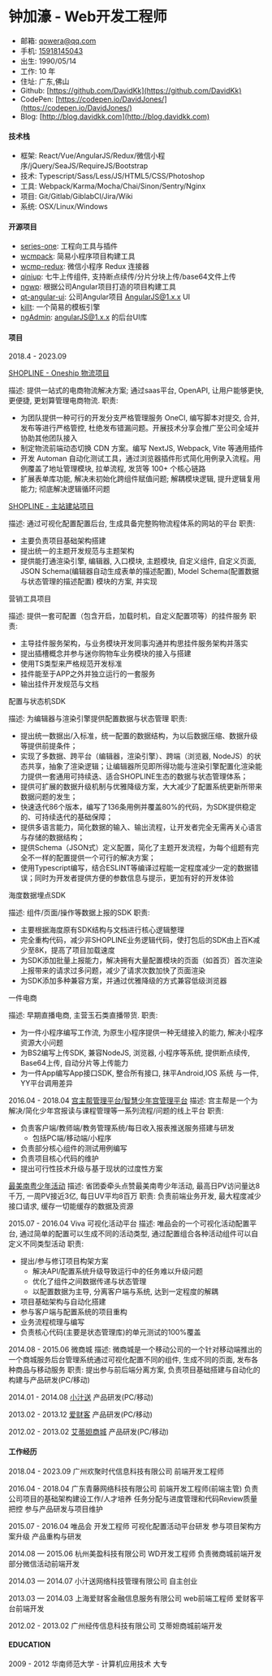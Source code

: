 # 钟加濠 - Web开发工程师

- 邮箱: [qowera@qq.com](mailto:qowera@qq.com)
- 手机: [15918145043](tel:+8615918145043)
- 出生: 1990/05/14
- 工作: 10 年
- 住址: 广东,佛山
- Github: [https://github.com/DavidKk](https://github.com/DavidKk)
- CodePen: [https://codepen.io/DavidJones/](https://codepen.io/DavidJones/)
- Blog: [http://blog.davidkk.com](http://blog.davidkk.com)

#### 技术栈

- 框架: React/Vue/AngularJS/Redux/微信小程序/jQuery/SeaJS/RequireJS/Bootstrap
- 技术: Typescript/Sass/Less/JS/HTML5/CSS/Photoshop
- 工具: Webpack/Karma/Mocha/Chai/Sinon/Sentry/Nginx
- 项目: Git/Gitlab/GiblabCI/Jira/Wiki
- 系统: OSX/Linux/Windows

#### 开源项目

- [series-one](https://github.com/series-one/series-one): 工程向工具与插件
- [wcmpack](https://github.com/DavidKk/wcmpack): 简易小程序项目构建工具
- [wcmp-redux](https://github.com/DavidKk/wcmp-redux): 微信小程序 Redux 连接器
- [qiniup](https://github.com/DavidKk/qiniu-uploader): 七牛上传组件, 支持断点续传/分片分块上传/base64文件上传
- [ngwp](https://github.com/DavidKk/ngwp): 根据公司Angular项目打造的项目构建工具
- [qt-angular-ui](https://github.com/61qt/qt-angular-ui): 公司Angular项目 AngularJS@1.x.x UI
- [killt](https://github.com/DavidKk/killt): 一个简易的模板引擎
- [ngAdmin](https://github.com/DavidKk/ngAdmin): angularJS@1.x.x 的后台UI库

#### 项目

2018.4 - 2023.09

[SHOPLINE - Oneship 物流项目](https://oneship.io/)

描述: 提供一站式的电商物流解决方案; 通过saas平台, OpenAPI, 让用户能够更快, 更便捷, 更划算管理电商物流.
职责:
  - 为团队提供一种可行的开发分支严格管理服务 OneCI, 编写脚本对提交, 合并, 发布等进行严格管控, 杜绝发布错漏问题。开展技术分享会推广至公司全域并协助其他团队接入
  - 制定物流前端动态切换 CDN 方案。编写 NextJS, Webpack, Vite 等通用插件
  - 开发 Automan 自动化测试工具，通过浏览器插件形式简化用例录入流程。用例覆盖了地址管理模块, 拉单流程, 发货等 100+ 个核心链路
  - 扩展表单库功能, 解决未初始化跨组件赋值问题; 解耦模块逻辑, 提升逻辑复用能力; 彻底解决逻辑循环问题

[SHOPLINE - 主站建站项目](https://shoplineapp.com/)

描述: 通过可视化配置配置后台, 生成具备完整购物流程体系的网站的平台
职责:
  - 主要负责项目基础架构搭建
  - 提出统一的主题开发规范与主题架构
  - 提供能打通渲染引擎, 编辑器, 入口模块, 主题模块, 自定义组件, 自定义页面, JSON Schema(编辑器自动生成表单的描述配置), Model Schema(配置数据与状态管理的描述配置) 模块的方案, 并实现

营销工具项目

描述: 提供一套可配置（包含开启，加载时机，自定义配置项等）的挂件服务
职责:
  - 主导挂件服务架构，与业务模块开发同事沟通并构思挂件服务架构并落实
  - 提出插槽概念并参与迷你购物车业务模块的接入与搭建
  - 使用TS类型来严格规范开发标准
  - 挂件能至于APP之外并独立运行的一套服务
  - 输出挂件开发规范与文档

配置与状态机SDK

描述: 为编辑器与渲染引擎提供配置数据与状态管理
职责:
  - 提出统一数据出/入标准，统一配置的数据结构，为以后数据压缩、数据升级等提供前提条件；
  - 实现了多数据、跨平台（编辑器，渲染引擎）、跨端（浏览器, NodeJS）的状态共享，抽象了渲染逻辑；让编辑器所见即所得功能与渲染引擎配置化渲染能力提供一套通用可持续迭、适合SHOPLINE生态的数据与状态管理体系；
  - 提供可扩展的数据升级机制与优雅降级方案，大大减少了配置系统更新所带来数据问题的发生；
  - 快速迭代86个版本，编写了136条用例并覆盖80%的代码，为SDK提供稳定的、可持续迭代的基础保障；
  - 提供多语言能力，简化数据的输入、输出流程，让开发者完全无需再关心语言与存储的数据结构；
  - 提供Schema（JSON式）定义配置，简化了主题开发流程，为每个组题有完全不一样的配置提供一个可行的解决方案；
  - 使用Typescript编写，结合ESLINT等编译过程能一定程度减少一定的数据错误；同时为开发者提供方便的参数信息与提示，更加有好的开发体验

海度数据埋点SDK

描述: 组件/页面/操作等数据上报的SDK
职责: 
  - 主要根据海度原有SDK结构与文档进行核心逻辑整理
  - 完全重构代码，减少非SHOPLINE业务逻辑代码，使打包后的SDK由上百K减少至8K，提高了项目加载速度
  - 为SDK添加批量上报能力，解决拥有大量配置模块的页面（如首页）首次渲染上报带来的请求过多问题，减少了请求次数加快了页面渲染
  - 为SDK添加多种兼容方案，并通过优雅降级的方式兼容低级浏览器

一件电商

描述: 早期直播电商, 主营玉石类直播带货.
职责:
  - 为一件小程序编写工作流, 为原生小程序提供一种无缝接入的能力, 解决小程序资源大小问题
  - 为BS2编写上传SDK, 兼容NodeJS, 浏览器, 小程序等系统, 提供断点续传, Base64上传, 自动分片等上传能力
  - 为一件App编写App接口SDK, 整合所有接口, 抹平Android,IOS 系统 与一件, YY平台调用差异

2016.04 - 2018.04
[宫主帮管理平台/智慧少年宫管理平台](https://zhsng.m.61qt.cn/)
描述: 宫主帮是一个为解决/简化少年宫报读与课程管理等一系列流程/问题的线上平台
职责:
  - 负责客户端/教师端/教务管理系统/每日收入报表推送服务搭建与研发
    + 包括PC端/移动端/小程序
  - 负责部分核心组件的测试用例编写
  - 负责项目核心代码的维护
  - 提出可行性技术升级与基于现状的过度性方案

[最美南粤少年活动](http://zmnysn.61qt.cn)
描述: 省团委牵头点赞最美南粤少年活动, 最高日PV访问量达8千万, 一周PV接近3亿, 每日UV平均8百万
职责: 负责前端业务开发, 最大程度减少接口请求, 缓存一切能缓存的数据及资源

2015.07 - 2016.04
Viva 可视化活动平台
描述: 唯品会的一个可视化活动配置平台, 通过简单的配置可以生成不同的活动类型, 通过配置组合各种活动组件可以自定义不同类型活动
职责:
  - 提出/参与修订项目构架方案
    + 解决API/配置系统升级导致运行中的任务难以升级问题
    + 优化了组件之间数据传递与状态管理
    + 以配置数据为主导, 分离客户端与系统, 达到一定程度的解耦
  - 项目基础架构与自动化搭建
  - 参与客户端与配置系统的项目重构
  - 业务流程梳理与编写
  - 负责核心代码(主要是状态管理库)的单元测试的100%覆盖

2014.08 - 2015.06
微商城
描述: 微商城是一个移动公司的一个针对移动端推出的一个商城服务后台管理系统通过可视化配置不同的组件, 生成不同的页面, 发布各种商品与移动服务
职责: 提出参与前后端分离方案, 负责项目基础搭建与自动化的构建与产品研发(PC/移动)

2014.01 - 2014.08
[小汁送](http://www.xiaozhisong.com)
产品研发(PC/移动)

2013.02 - 2013.12
[爱财客](http://www.aicaike.com)
产品研发(PC/移动)

2012.02 - 2013.02
[艾蒂妲商城](http://www.atido.net)
产品研发(PC/移动)


#### 工作经历
2018.04 - 2023.09
广州欢聚时代信息科技有限公司
前端开发工程师

2016.04 - 2018.04
广东青藤网络科技有限公司
前端开发工程师(前端主管)
负责公司项目的基础架构建设工作/人才培养
任务分配与进度管理和代码Review质量把控
参与产品研发与项目维护

2015.07 - 2016.04
唯品会
开发工程师
可视化配置活动平台研发
参与项目架构方案升级
产品重构与研发

2014.08 — 2015.06
杭州美盈科技有限公司
WD开发工程师
负责微商城前端开发
部分微信活动前端开发

2014.03 — 2014.07
小汁送网络科技管理有限公司
自主创业

2013.03 — 2014.03
上海爱财客金融信息服务有限公司
web前端工程师
爱财客平台前端开发

2012.02 - 2013.02
广州经传信息科技有限公司
艾蒂妲商城前端开发


#### EDUCATION
2009 - 2012
华南师范大学 - 计算机应用技术
大专
